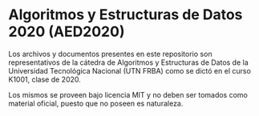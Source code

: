 # Algoritmos y Estructuras de Datos 2020 (AED2020)

Los archivos y documentos presentes en este repositorio son representativos de la cátedra de Algoritmos y Estructuras de Datos de la Universidad Tecnológica Nacional (UTN FRBA) como se dictó en el curso K1001, clase de 2020.

Los mismos se proveen bajo licencia MIT y no deben ser tomados como material oficial, puesto que no poseen es naturaleza.
